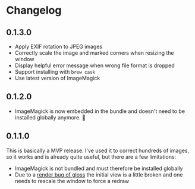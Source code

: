 # Changelog

## 0.1.3.0

- Apply EXIF rotation to JPEG images
- Correctly scale the image and marked corners when resizing the window
- Display helpful error message when wrong file format is dropped
- Support installing with `brew cask`
- Use latest version of ImageMagick


## 0.1.2.0

- ImageMagick is now embedded in the bundle
    and doesn't need to be installed globally anymore. 🎉


## 0.1.1.0

This is basically a MVP release.
I've used it to correct hundreds of images,
so it works and is already quite useful, but there are a few limitations:

- ImageMagick is not bundled and must therefore be installed globally
- Due to a [render bug of gloss] the initial view is a little broken
    and one needs to rescale the window to force a redraw

[render bug of gloss]:
    https://groups.google.com/forum/#!topic/haskell-gloss/iEZbzwpwvtA
